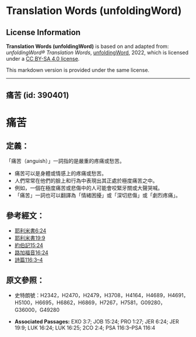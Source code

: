 # Translation Words (unfoldingWord)

## License Information

**Translation Words (unfoldingWord)** is based on and adapted from: _unfoldingWord® Translation Words_, [unfoldingWord](https://unfoldingword.org/utw), 2022, which is licensed under a [CC BY-SA 4.0 license](https://creativecommons.org/licenses/by-sa/4.0/legalcode.en).

This markdown version is provided under the same license.



--------------------------------

## 痛苦 (id: 390401)

痛苦
==

定義：
---

「痛苦（anguish）」一詞指的是嚴重的疼痛或愁苦。

* 痛苦可以是身體或情感上的疼痛或愁苦。
* 人們常常在他們的臉上和行為中表現出其正處於極度痛苦之中。
* 例如，一個在極度痛苦或悲傷中的人可能會咬緊牙關或大聲哭喊。
* 「痛苦」一詞也可以翻譯為「情緒困擾」或「深切悲傷」或「劇烈疼痛」。

參考經文：
-----

* [耶利米書6:24](https://ref.ly/Jer6:24)
* [耶利米書19:9](https://ref.ly/Jer19:9)
* [約伯記15:24](https://ref.ly/Job15:24)
* [路加福音16:24](https://ref.ly/Luke16:24)
* [詩篇116:3–4](https://ref.ly/Ps116:3-Ps116:4)

原文參照：
-----

* 史特朗號：H2342，H2470，H2479，H3708，H4164，H4689，H4691，H5100，H6695，H6862，H6869，H7267，H7581，G09280，G36000，G49280

* **Associated Passages:** EXO 3:7; JOB 15:24; PRO 1:27; JER 6:24; JER 19:9; LUK 16:24; LUK 16:25; 2CO 2:4; PSA 116:3–PSA 116:4

